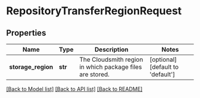 # RepositoryTransferRegionRequest

## Properties
Name | Type | Description | Notes
------------ | ------------- | ------------- | -------------
**storage_region** | **str** | The Cloudsmith region in which package files are stored. | [optional] [default to 'default']

[[Back to Model list]](../README.md#documentation-for-models) [[Back to API list]](../README.md#documentation-for-api-endpoints) [[Back to README]](../README.md)



